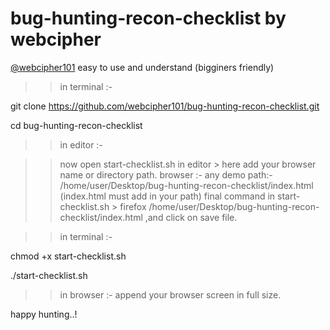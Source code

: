 # bug-hunting-recon-checklist by webcipher
<a href="https://twitter.com/webcipher101?s=09">@webcipher101</a>
easy to use and understand (bigginers friendly)

>> in terminal :-

git clone https://github.com/webcipher101/bug-hunting-recon-checklist.git

cd bug-hunting-recon-checklist

>> in editor :-

>> now open start-checklist.sh in editor > here add your browser name or directory path.
>> browser :- any
>> demo path:- /home/user/Desktop/bug-hunting-recon-checklist/index.html (index.html must add in your path)
>> final command in start-checklist.sh > firefox /home/user/Desktop/bug-hunting-recon-checklist/index.html ,and click on save file.

>> in terminal :-
 
chmod +x start-checklist.sh

./start-checklist.sh

>> in browser :-
append your browser screen in full size.

happy hunting..!
